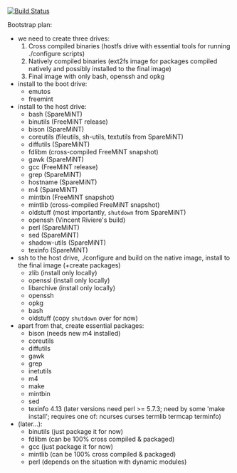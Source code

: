 [![Build Status](https://travis-ci.org/m68k-atari-mint/bootstrap.svg?branch=master)](https://travis-ci.org/m68k-atari-mint/bootstrap)

Bootstrap plan:
- we need to create three drives:
	1. Cross compiled binaries (hostfs drive with essential tools for running ./configure scripts)
	2. Natively compiled binaries (ext2fs image for packages compiled natively and possibly installed to the final image)
	3. Final image with only bash, openssh and opkg
- install to the boot drive:
	- emutos
	- freemint
- install to the host drive:
	- bash (SpareMiNT)
	- binutils (FreeMiNT release)
	- bison (SpareMiNT)
	- coreutils (fileutils, sh-utils, textutils from SpareMiNT)
	- diffutils (SpareMiNT)
	- fdlibm (cross-compiled FreeMiNT snapshot)
	- gawk (SpareMiNT)
	- gcc (FreeMiNT release)
	- grep (SpareMiNT)
	- hostname (SpareMiNT)
	- m4 (SpareMiNT)
	- mintbin (FreeMiNT snapshot)
	- mintlib (cross-compiled FreeMiNT snapshot)
	- oldstuff (most importantly, `shutdown` from SpareMiNT)
	- openssh (Vincent Riviere's build)
	- perl (SpareMiNT)
	- sed (SpareMiNT)
	- shadow-utils (SpareMiNT)
	- texinfo (SpareMiNT)
- ssh to the host drive, ./configure and build on the native image, install to the final image (+create packages)
	- zlib (install only locally)
	- openssl (install only locally)
	- libarchive (install only locally)
	- openssh
	- opkg
	- bash
	- oldstuff (copy `shutdown` over for now)
- apart from that, create essential packages:
	- bison (needs new m4 installed)
	- coreutils
	- diffutils
	- gawk
	- grep
	- inetutils
	- m4
	- make
	- mintbin
	- sed
	- texinfo 4.13 (later versions need perl >= 5.7.3; need by some 'make install'; requires one of: ncurses curses termlib termcap terminfo)
- (later...):
	- binutils (just package it for now)
	- fdlibm (can be 100% cross compiled & packaged)
	- gcc (just package it for now)
	- mintlib (can be 100% cross compiled & packaged)
	- perl (depends on the situation with dynamic modules)
